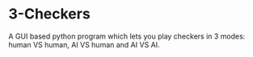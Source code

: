 # 3-Checkers
A GUI based python program which lets you play checkers in 3 modes: human VS human, AI VS human and AI VS AI.
